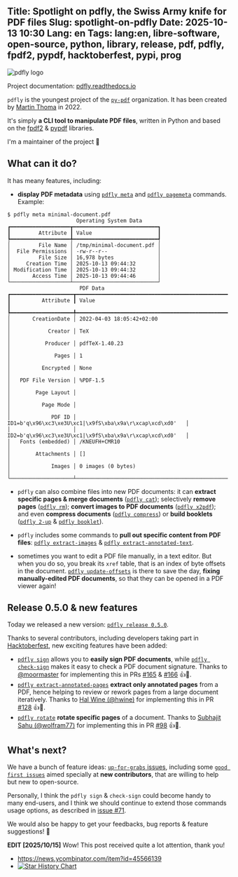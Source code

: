 Title: Spotlight on pdfly, the Swiss Army knife for PDF files
Slug: spotlight-on-pdfly
Date: 2025-10-13 10:30
Lang: en
Tags: lang:en, libre-software, open-source, python, library, release, pdf, pdfly, fpdf2, pypdf, hacktoberfest, pypi, prog
---
![pdfly logo](images/2025/10/pdfly-logo.png)

Project documentation: [pdfly.readthedocs.io](https://pdfly.readthedocs.io/en/latest/)

`pdfly` is the youngest project of the [`py-pdf`](https://py-pdf.github.io/) organization.
It has been created by [Martin Thoma](https://github.com/martinthoma) in 2022.

It's simply **a CLI tool to manipulate PDF files**, written in Python and based on the [fpdf2](https://py-pdf.github.io/fpdf2/) & [pypdf](https://pypdf.readthedocs.io/en/stable/) libraries.

I'm a maintainer of the project 🙂

## What can it do?
It has meany features, including:

* **display PDF metadata** using [`pdfly meta`](https://pdfly.readthedocs.io/en/latest/user/subcommand-meta.html) and [`pdfly pagemeta`](https://pdfly.readthedocs.io/en/latest/user/subcommand-pagemeta.html) commands.
Example:
```
$ pdfly meta minimal-document.pdf
                      Operating System Data
┏━━━━━━━━━━━━━━━━━━━┳━━━━━━━━━━━━━━━━━━━━━━━━━━━┓
┃         Attribute ┃ Value                     ┃
┡━━━━━━━━━━━━━━━━━━━╇━━━━━━━━━━━━━━━━━━━━━━━━━━━┩
│         File Name │ /tmp/minimal-document.pdf │
│  File Permissions │ -rw-r--r--                │
│         File Size │ 16,978 bytes              │
│     Creation Time │ 2025-10-13 09:44:32       │
│ Modification Time │ 2025-10-13 09:44:32       │
│       Access Time │ 2025-10-13 09:44:46       │
└───────────────────┴───────────────────────────┘
                       PDF Data
┏━━━━━━━━━━━━━━━━━━━━┳━━━━━━━━━━━━━━━━━━━━━━━━━━━━━━━━━━━━━━━━━━━━━━━━━━━━━━━━━━┓
┃          Attribute ┃ Value                                                    ┃
┡━━━━━━━━━━━━━━━━━━━━╇━━━━━━━━━━━━━━━━━━━━━━━━━━━━━━━━━━━━━━━━━━━━━━━━━━━━━━━━━━┩
│       CreationDate │ 2022-04-03 18:05:42+02:00                                │
│            Creator │ TeX                                                      │
│           Producer │ pdfTeX-1.40.23                                           │
│              Pages │ 1                                                        │
│          Encrypted │ None                                                     │
│   PDF File Version │ %PDF-1.5                                                 │
│        Page Layout │                                                          │
│          Page Mode │                                                          │
│             PDF ID │ ID1=b'q\x96\xc3\xe3U\xc1|\x9fS\xba\x9a\r\xcap\xcd\xd0'   │
│                    │ ID2=b'q\x96\xc3\xe3U\xc1|\x9fS\xba\x9a\r\xcap\xcd\xd0'   │
│   Fonts (embedded) │ /KNEUFH+CMR10                                            │
│        Attachments │ []                                                       │
│             Images │ 0 images (0 bytes)                                       │
└────────────────────┴──────────────────────────────────────────────────────────┘
```

* `pdfly` can also combine files into new PDF documents: it can **extract specific pages & merge documents** ([`pdfly cat`](https://pdfly.readthedocs.io/en/latest/user/subcommand-cat.html)); selectively **remove pages** ([`pdfly rm`](https://pdfly.readthedocs.io/en/latest/user/subcommand-rm.html)); **convert images to PDF documents** ([`pdfly x2pdf`](https://pdfly.readthedocs.io/en/latest/user/subcommand-x2pdf.html)); and even **compress documents** ([`pdfly compress`](https://pdfly.readthedocs.io/en/latest/user/subcommand-compress.html)) or **build booklets** ([`pdfly 2-up`](https://pdfly.readthedocs.io/en/latest/user/subcommand-2-up.html) & [`pdfly booklet`](https://pdfly.readthedocs.io/en/latest/user/subcommand-booklet.html)).

* `pdfly` includes some commands to **pull out specific content from PDF files**: [`pdfly extract-images`](https://pdfly.readthedocs.io/en/latest/user/subcommand-extract-images.html) & [`pdfly extract-annotated-text`](https://pdfly.readthedocs.io/en/latest/user/subcommand-extract-text.html).

* sometimes you want to edit a PDF file manually, in a text editor.
But when you do so, you break its `xref` table, that is an index of byte offsets in the document. [`pdfly update-offsets`](https://pdfly.readthedocs.io/en/latest/user/subcommand-update-offsets.html) is there to save the day, **fixing manually-edited PDF documents**, so that they can be opened in a PDF viewer again!


## Release 0.5.0 & new features
Today we released a new version: [`pdfly release 0.5.0`](https://github.com/py-pdf/pdfly/releases/tag/0.5.0).

Thanks to several contributors, including developers taking part in [Hacktoberfest](https://hacktoberfest.com/), new exciting features have been added:

* [`pdfly sign`](https://pdfly.readthedocs.io/en/latest/user/subcommand-sign.html) allows you to **easily sign PDF documents**, while [`pdfly check-sign`](https://pdfly.readthedocs.io/en/latest/user/subcommand-sign.html) makes it easy to check a PDF document signature. Thanks to [@moormaster](https://github.com/moormaster) for implementing this in PRs [#165](https://github.com/py-pdf/pdfly/pull/165) & [#166](https://github.com/py-pdf/pdfly/pull/166) 👍🙏.
* [`pdfly extract-annotated-pages`](https://pdfly.readthedocs.io/en/latest/user/subcommand-extract-annotated-pages.html) **extract only annotated pages** from a PDF, hence helping to review or rework pages from a large document iteratively. Thanks to [Hal Wine (@hwine)](https://github.com/hwine) for implementing this in PR [#128](https://github.com/py-pdf/pdfly/pull/128) 👍🙏.
* [`pdfly rotate`](https://pdfly.readthedocs.io/en/latest/user/subcommand-rotate.html) **rotate specific pages** of a document. Thanks to [Subhajit Sahu (@wolfram77)](https://github.com/wolfram77) for implementing this in PR [#98](https://github.com/py-pdf/pdfly/pull/98) 👍🙏.

## What's next?
We have a bunch of feature ideas: [`up-for-grabs` issues](https://github.com/py-pdf/pdfly/issues?q=is%3Aissue%20state%3Aopen%20label%3Aup-for-grabs), including some [`good first issues`](https://github.com/py-pdf/pdfly/issues?q=is%3Aissue%20state%3Aopen%20label%3A%22good%20first%20issue%22) aimed specially at **new contributors**, that are willing to help but new to open-source.

Personally, I think the `pdfly sign` & `check-sign` could become handy to many end-users, and I think we should continue to extend those commands usage options, as described in [issue #71](https://github.com/py-pdf/pdfly/issues/71).

We would also be happy to get your feedbacks, bug reports & feature suggestions! 🙂

**EDIT [2025/10/15]** Wow! This post received quite a lot attention, thank you!

* <https://news.ycombinator.com/item?id=45566139>
* [![Star History Chart](https://api.star-history.com/svg?repos=py-pdf/pdfly&type=date&legend=top-left)](https://www.star-history.com/#py-pdf/pdfly&type=date&legend=top-left)

<!--
Com':
* [x] https://news.ycombinator.com/item?id=45566139
* [x] https://www.reddit.com/r/hacktoberfest/comments/1o5ei34/thanks_to_hacktoberfest_contributions_we_released/
* [x] https://python.libhunt.com/u/Lucas-C
* [x] https://news.humancoders.com/users/15727-lucas-c
* [ ] https://dev.to/lucasc/
* [ ] https://medium.com/@Lucas_C/
-->
